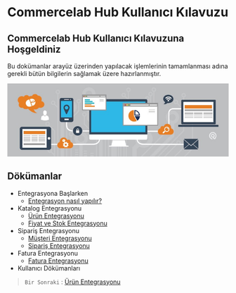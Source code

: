 # Commercelab Hub Kullanıcı Kılavuzu

## Commercelab Hub Kullanıcı Kılavuzuna Hoşgeldiniz

Bu dokümanlar arayüz üzerinden yapılacak işlemlerinin tamamlanması adına gerekli bütün bilgilerin sağlamak üzere hazırlanmıştır.

![screenshot](../../m/integration.jpeg)

## Dökümanlar

* Entegrasyona Başlarken
    * [Entegrasyon nasıl yapılır?](Integration/Index.md)
* Katalog Entegrasyonu
    * [Ürün Entegrasyonu](Integration/Catalog/Product.md)
    * [Fiyat ve Stok Entegrasyonu](Integration/Catalog/PriceStock.md)    
* Sipariş Entegrasyonu
    * [Müşteri Entegrasyonu](Integration/Customer.md)
    * [Sipariş Entegrasyonu](Integration/Order.md)
* Fatura Entegrasyonu
    * [Fatura Entegrasyonu](Integration/Invoice.md)
* Kullanıcı Dökümanları



> `Bir Sonraki` : [Ürün Entegrasyonu](Integration/Catalog/Product.md)


